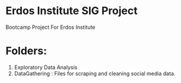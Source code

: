 # Erdos Institute SIG Project
Bootcamp Project For Erdos Institute


# Folders:

1. Exploratory Data Analysis
3. DataGathering : Files for scraping and cleaning social media data.
